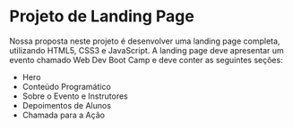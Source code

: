 # Projeto de Landing Page
Nossa proposta neste projeto é desenvolver uma landing page completa, utilizando HTML5, CSS3 e JavaScript.
A landing page deve apresentar um evento chamado Web Dev Boot Camp e deve conter as seguintes seções:
- Hero
- Conteúdo Programático
- Sobre o Evento e Instrutores
- Depoimentos de Alunos
- Chamada para a Ação